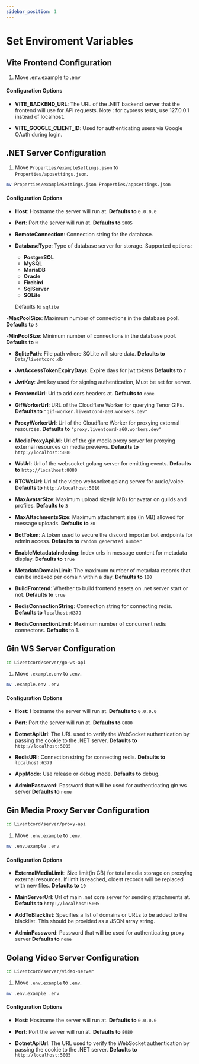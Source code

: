 ```yaml
---
sidebar_position: 1
---
```


# Set Enviroment Variables

## Vite Frontend Configuration
1. Move .env.example to .env

#### Configuration Options
  - **VITE_BACKEND_URL**:
    The URL of the .NET backend server that the frontend will use for API requests.
    Note : for cypress tests, use 127.0.0.1 instead of localhost.
  
  - **VITE_GOOGLE_CLIENT_ID**:
    Used for authenticating users via Google OAuth during login.

## .NET Server Configuration
1. Move `Properties/exampleSettings.json` to `Properties/appsettings.json`.
```bash
mv Properties/exampleSettings.json Properties/appsettings.json
```

#### Configuration Options
  - **Host**:
    Hostname the server will run at.
    **Defaults to** `0.0.0.0`

  - **Port**:
    Port the server will run at.
    **Defaults to** `5005`

  - **RemoteConnection**:
    Connection string for the database.

  - **DatabaseType**:
    Type of database server for storage. Supported options:
      - **PostgreSQL**
      - **MySQL**
      - **MariaDB**
      - **Oracle**
      - **Firebird**
      - **SqlServer**
      - **SQLite**
    
    Defaults to `sqlite`

  -**MaxPoolSize**: 
    Maximum number of connections in the database pool.
    **Defaults to** `5`
    
  -**MinPoolSize**: 
    Minimum number of connections in the database pool.
    **Defaults to** `0`

  - **SqlitePath**:
    File path where SQLite will store data.
    **Defaults to** `Data/liventcord.db`
    
  - **JwtAccessTokenExpiryDays**:
    Expire days for jwt tokens
    **Defaults to** `7`

  - **JwtKey**:
    Jwt key used for signing authentication, Must be set for server.

  - **FrontendUrl**:
    Url to add cors headers at.
    **Defaults to** `none`

  - **GifWorkerUrl**: 
    URL of the Cloudflare Worker for querying Tenor GIFs.
    **Defaults to** `"gif-worker.liventcord-a60.workers.dev"`

  - **ProxyWorkerUrl**:
    Url of the Cloudflare Worker for proxying external resources.
    **Defaults to** `"proxy.liventcord-a60.workers.dev"`

  - **MediaProxyApiUrl**:
    Url of the gin media proxy server for proxying external resources on media previews.
    **Defaults to** `http://localhost:5000`
    
  - **WsUrl**:
    Url of the websocket golang server for emitting events.
    **Defaults to** `http://localhost:8080`

  - **RTCWsUrl**:
    Url of the video websocket golang server for audio/voice.
    **Defaults to** `http://localhost:5010`

  - **MaxAvatarSize**:
    Maximum upload size(in MB) for avatar on guilds and profiles.
    **Defaults to** `3`
  
  - **MaxAttachmentsSize**:
    Maximum attachment size (in MB) allowed for message uploads.
    **Defaults to** `30`
  
  - **BotToken**:
    A token used to secure the discord importer bot endpoints for admin access.
    **Defaults to** `random generated number`
    
  - **EnableMetadataIndexing**:
    Index urls in message content for metadata display.
    **Defaults to** `true`

  - **MetadataDomainLimit**:
    The maximum number of metadata records that can be indexed per domain within a day.
    **Defaults to** `100`
  
  - **BuildFrontend**:
    Whether to build frontend assets on .net server start or not.
    **Defaults to** `true`

  - **RedisConnectionString**:
    Connection string for connecting redis.
    **Defaults to** `localhost:6379`

  - **RedisConnectionLimit**:
    Maximum number of concurrent redis connectons. 
    **Defaults** to 1.

## Gin WS Server Configuration
```bash
cd Liventcord/server/go-ws-api
```
1. Move `.example.env` to `.env`.

```bash
mv .example.env .env
```
#### Configuration Options
  - **Host**:
    Hostname the server will run at.
    **Defaults to** `0.0.0.0`

  - **Port**:
    Port the server will run at.
    **Defaults to** `8080`

  - **DotnetApiUrl**:
    The URL used to verify the WebSocket authentication by passing the cookie to the .NET server.
    **Defaults to** `http://localhost:5005`
  
  - **RedisURI**:
    Connection string for connecting redis.
    **Defaults to** `localhost:6379`

  - **AppMode**:
    Use release or debug mode.
    **Defaults to** debug.

  - **AdminPassword**:
    Password that will be used for authenticating gin ws server
    **Defaults to** `none`

## Gin Media Proxy Server Configuration
```bash
cd Liventcord/server/proxy-api
```
1. Move `.env.example` to `.env`.
```bash
mv .env.example .env
```

#### Configuration Options

  - **ExternalMediaLimit**:
    Size limit(in GB) for total media storage on proxying external resources. If limit is reached, oldest records will be replaced with new files.
    **Defaults to** `10`

  - **MainServerUrl**:
    Url of main .net core server for sending attachments at.
    **Defaults to** `http://localhost:5005`

  - **AddToBlacklist**:
    Specifies a list of domains or URLs to be added to the blacklist. This should be provided as a JSON array string.

  - **AdminPassword**:
    Password that will be used for authenticating proxy server
    **Defaults to** `none`


## Golang Video Server Configuration
```bash
cd Liventcord/server/video-server
```
1. Move `.env.example` to `.env`.
```bash
mv .env.example .env
```

#### Configuration Options

  - **Host**:
    Hostname the server will run at.
    **Defaults to** `0.0.0.0`

  - **Port**:
    Port the server will run at.
    **Defaults to** `8080`

  - **DotnetApiUrl**:
    The URL used to verify the WebSocket authentication by passing the cookie to the .NET server.
    **Defaults to** `http://localhost:5005`
